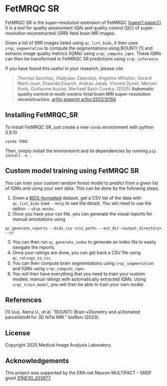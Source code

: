 # FetMRQC SR

FetMRQC SR is the super-resolution extension of FetMRQC [[paper1](https://arxiv.org/pdf/2304.05879.pdf),[paper2](https://arxiv.org/pdf/2311.04780.pdf)]. It is a tool for quality assessment (QA) and quality control (QC) of super-resolution reconstructed (SRR) fetal brain MR images. 

Given a list of SRR images listed using `qc_list_bids`, it then uses `srqc_segmentation` to compute the segmentations using BOUNTI [1] and extracts image quality metrics (IQMs) using `srqc_compute_iqms`. These IQMs can then be transformed in FetMRQC SR predictions using `srqc_inference`.

If you have found this useful in your research, please cite 
> Thomas Sanchez, Vladyslav Zalevskyi, Angeline Mihailov, Gerard Martí-Juan, Elisenda Eixarch, Andras Jakab, Vincent Dunet, Mériam Koob, Guillaume Auzias, Meritxell Bach Cuadra. (2025) **Automatic quality control in multi-centric fetal brain MRI super-resolution reconstruction.** [arXiv preprint arXiv:2503.10156](https://www.arxiv.org/abs/2503.10156)

## Installing FetMRQC_SR
To install FetMRQC SR, just create a new `conda` environment with python 3.9.10

```
conda TODO
```

Then, simply install the environemnt and its dependencies by running `pip install -e .`

## Custom model training using FetMRQC SR
You can train your custom random forest model to predict from a given list of IQMs and using your own data. This can be done by the following steps.

1. Given a [BIDS-formatted](https://bids.neuroimaging.io/index.html) dataset, get a CSV list of the data with `qc_list_bids` (use `--help` to see the detail). You will need to use the option `--skip_masks`.
2. Once you have your csv file, you can generate the visual reports for manual annotations using  
```
qc_generate_reports --bids_csv <csv_path> --out_dir <output_directory> --sr
```
3. You can then run `qc_generate_index` to generate an index file to easily navigate the reports.
4. Once your ratings are done, you can get back a CSV file using `qc_ratings_to_csv`
5. You can then compute brain segmentations using `srqc_segmentation` and IQMs using `srqc_compute_iqms`. 
6. You will then have everything that you need to train your custom models: manual ratings with automatically extracted IQMs. Using `srqc_train_model`, you will then be able to train your own model.

## References
[1] Uus, Alena U., et al. "BOUNTI: Brain vOlumetry and aUtomated parcellatioN for 3D feTal MRI." bioRxiv (2023).

## License
Copyright 2025 Medical Image Analysis Laboratory. 

## Acknowledgements
This project was supported by the ERA-net Neuron MULTIFACT – SNSF grant [31NE30_203977](https://data.snf.ch/grants/grant/203977).

